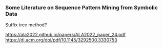 ### Some Literature on Sequence Pattern Mining from Symbolic Data 

Suffix tree method?

https://ala2022.github.io/papers/ALA2022_paper_24.pdf
https://dl.acm.org/doi/pdf/10.1145/3292500.3330753